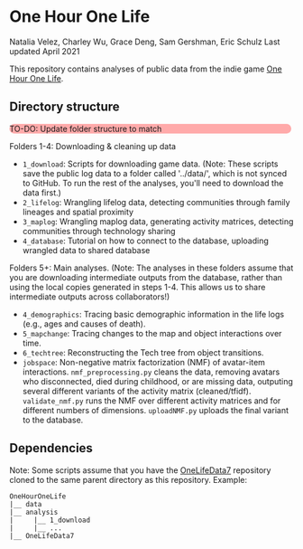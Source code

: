 # One Hour One Life
Natalia Velez, Charley Wu, Grace Deng, Sam Gershman, Eric Schulz
Last updated April 2021

This repository contains analyses of public data from the indie game [One Hour One Life](http://onehouronelife.com/).

## Directory structure

<div style='display:inline-block;background:#ffaaaa;width:500px;border-radius:10px;'>TO-DO: Update folder structure to match</div>

Folders 1-4: Downloading & cleaning up data

* `1_download`: Scripts for downloading game data. (Note: These scripts save the public log data to a folder called '../data/', which is not synced to GitHub. To run the rest of the analyses, you'll need to download the data first.)
* `2_lifelog`: Wrangling lifelog data, detecting communities through family lineages and spatial proximity
* `3_maplog`: Wrangling maplog data, generating activity matrices, detecting communities through technology sharing
* `4_database`: Tutorial on how to connect to the database, uploading wrangled data to shared database

Folders 5+: Main analyses. (Note: The analyses in these folders assume that you are downloading intermediate outputs from the database, rather than using the local copies generated in steps 1-4. This allows us to share intermediate outputs across collaborators!)

* `4_demographics`: Tracing basic demographic information in the life logs (e.g., ages and causes of death).
* `5_mapchange`: Tracing changes to the map and object interactions over time. 
* `6_techtree`: Reconstructing the Tech tree from object transitions.
* `jobspace`: Non-negative matrix factorization (NMF) of avatar-item interactions. `nmf_preprocessing.py` cleans the data, removing avatars who disconnected, died during childhood, or are missing data, outputing several different variants of the activity matrix (cleaned/tfidf). `validate_nmf.py` runs the NMF over different activity matrices and for different numbers of dimensions. `uploadNMF.py` uploads the final variant to the database.

## Dependencies

Note: Some scripts assume that you have the [OneLifeData7](https://github.com/jasonrohrer/OneLifeData7) repository cloned to the same parent directory as this repository. Example:

```
OneHourOneLife
|__ data
|__ analysis
|     |__ 1_download
|     |__ ...
|__ OneLifeData7 
```
